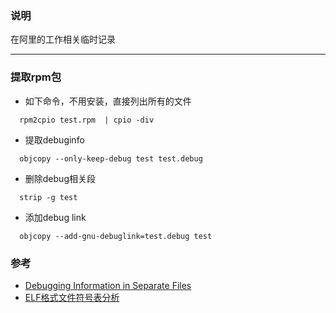 ### 说明
在阿里的工作相关临时记录

------------------------

### 提取rpm包
* 如下命令，不用安装，直接列出所有的文件
```
  rpm2cpio test.rpm  | cpio -div
```
* 提取debuginfo
```
  objcopy --only-keep-debug test test.debug
```
* 删除debug相关段
```
  strip -g test
```
* 添加debug link
```
  objcopy --add-gnu-debuglink=test.debug test
```

### 参考
* [Debugging Information in Separate Files](https://sourceware.org/gdb/onlinedocs/gdb/Separate-Debug-Files.html)
* [ELF格式文件符号表分析](http://guizhongyun.elastos.org/2013/03/27/elf%E6%A0%BC%E5%BC%8F%E6%96%87%E4%BB%B6%E7%AC%A6%E5%8F%B7%E8%A1%A8%E5%88%86%E6%9E%90/)
